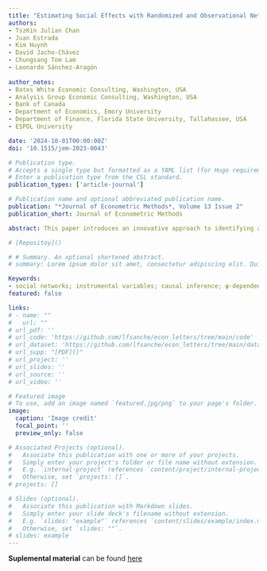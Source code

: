 ```yaml
---
title: "Estimating Social Effects with Randomized and Observational Network Data"
authors:
- TszKin Julian Chan
- Juan Estrada
- Kim Huynh
- David Jacho-Chávez
- Chungsang Tom Lam
- Leonardo Sánchez-Aragón
  
author_notes:
- Bates White Economic Consulting, Washington, USA
- Analysis Group Economic Consulting, Washington, USA
- Bank of Canada
- Department of Economics, Emory University
- Department of Finance, Florida State University, Tallahassee, USA
- ESPOL University

date: '2024-10-01T00:00:00Z'
doi: '10.1515/jem-2023-0043'

# Publication type.
# Accepts a single type but formatted as a YAML list (for Hugo requirements).
# Enter a publication type from the CSL standard.
publication_types: ['article-journal']

# Publication name and optional abbreviated publication name.
publication: "*Journal of Econometric Methods*, Volume 13 Issue 2"
publication_short: Journal of Econometric Methods

abstract: This paper introduces an innovative approach to identifying and estimating the parameters of interest in the widely recognized linear-in-means regression model under conditions where the initial randomization of peers determines the observed network. We assert that peers who are initially randomized do not produce social effects. However, after randomization, agents can endogenously develop significant connections that potentially generate peer influences. We present a moment condition that compiles local heterogeneous identifying information for all agents within the population. Under the assumption of ψ-dependence in the endogenous network space, we propose a Generalized Method of Moments (GMM) estimator, which is proven to be consistent, asymptotically normally distributed, and straightforward to implement using commonly available statistical software due to its closed-form expression. Monte Carlo simulations demonstrate the GMM estimator’s strong small-sample performance. An empirical analysis utilizing data from Hong Kong high school students reveals substantial positive spillover effects on math test scores among study partners in our sample, provided that their seatmates were exogenously assigned by their teachers.

# [Repositoy]()

# # Summary. An optional shortened abstract.
# summary: Lorem ipsum dolor sit amet, consectetur adipiscing elit. Duis posuere tellus ac convallis placerat. Proin tincidunt magna sed ex sollicitudin condimentum.

Keywords:
- social networks; instrumental variables; causal inference; ψ-dependence
featured: false

links:
# - name: ""
#   url: ""
# url_pdf: '' 
# url_code: 'https://github.com/lfsanche/econ_letters/tree/main/code'
# url_dataset: 'https://github.com/lfsanche/econ_letters/tree/main/data'
# url_supp: "[PDF]()"
# url_project: ''
# url_slides: ''
# url_source: ''
# url_video: ''

# Featured image
# To use, add an image named `featured.jpg/png` to your page's folder. 
image:
  caption: 'Image credit'
  focal_point: ''
  preview_only: false

# Associated Projects (optional).
#   Associate this publication with one or more of your projects.
#   Simply enter your project's folder or file name without extension.
#   E.g. `internal-project` references `content/project/internal-project/index.md`.
#   Otherwise, set `projects: []`.
# projects: []

# Slides (optional).
#   Associate this publication with Markdown slides.
#   Simply enter your slide deck's filename without extension.
#   E.g. `slides: "example"` references `content/slides/example/index.md`.
#   Otherwise, set `slides: ""`.
# slides: example
---
```


<!-- {{% callout note %}}
Hola a todos

Click the *Cite* button above to demo the feature to enable visitors to import publication metadata into their reference management software.
{{% /callout %}}

{{% callout note %}}
Create your slides in Markdown - click the *Slides* button to check out the example.
{{% /callout %}} -->

**Suplemental material** can be found [here](suppl_j_jem-2023-0043_suppl_001.pdf)
<!-- 
Add the publication's **full text** or **supplementary notes** here. You can use rich formatting such as including [code, math, and images](Rodriguez, et al, 2024, supp material.pdf). -->
